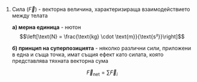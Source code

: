 1. Сила ($\vec{F}$) - векторна величина, характеризираща взаимодействието между телата
	
	**а) мерна единица** - нютон
	$$\left[\text{N} = \frac{\text{kg} \cdot \text{m}}{\text{s²}}\right]$$
	
	**б) принцип на суперпозицията** - няколко различни сили, приложени в една и съща точка, имат същия ефект като силата, която представлява тяхната векторна сума
	
	$$\vec{F}_{\text{net}} = \sum \vec{F}_i$$